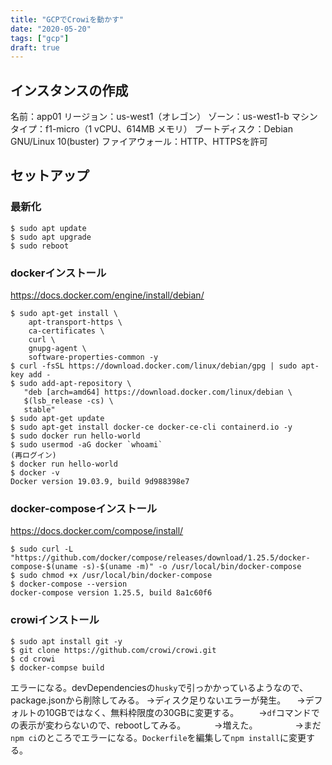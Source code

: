 ```yaml
---
title: "GCPでCrowiを動かす"
date: "2020-05-20"
tags: ["gcp"]
draft: true
---
```


## インスタンスの作成
名前：app01
リージョン：us-west1（オレゴン）
ゾーン：us-west1-b
マシンタイプ：f1-micro（1 vCPU、614MB メモリ）
ブートディスク：Debian GNU/Linux 10(buster)
ファイアウォール：HTTP、HTTPSを許可

## セットアップ
### 最新化
```
$ sudo apt update
$ sudo apt upgrade
$ sudo reboot
```

### dockerインストール
https://docs.docker.com/engine/install/debian/
```
$ sudo apt-get install \
    apt-transport-https \
    ca-certificates \
    curl \
    gnupg-agent \
    software-properties-common -y
$ curl -fsSL https://download.docker.com/linux/debian/gpg | sudo apt-key add -
$ sudo add-apt-repository \
   "deb [arch=amd64] https://download.docker.com/linux/debian \
   $(lsb_release -cs) \
   stable"
$ sudo apt-get update
$ sudo apt-get install docker-ce docker-ce-cli containerd.io -y
$ sudo docker run hello-world
$ sudo usermod -aG docker `whoami`
(再ログイン)
$ docker run hello-world
$ docker -v
Docker version 19.03.9, build 9d988398e7
```

### docker-composeインストール
https://docs.docker.com/compose/install/
```
$ sudo curl -L "https://github.com/docker/compose/releases/download/1.25.5/docker-compose-$(uname -s)-$(uname -m)" -o /usr/local/bin/docker-compose
$ sudo chmod +x /usr/local/bin/docker-compose
$ docker-compose --version
docker-compose version 1.25.5, build 8a1c60f6
```

### crowiインストール
```
$ sudo apt install git -y
$ git clone https://github.com/crowi/crowi.git
$ cd crowi
$ docker-compse build
```
エラーになる。devDependenciesの`husky`で引っかかっているようなので、package.jsonから削除してみる。
→ディスク足りないエラーが発生。
　→デフォルトの10GBではなく、無料枠限度の30GBに変更する。
　　→`df`コマンドでの表示が変わらないので、rebootしてみる。
　　　→増えた。
　　　　→まだ`npm ci`のところでエラーになる。`Dockerfile`を編集して`npm install`に変更する。
　　　　　

